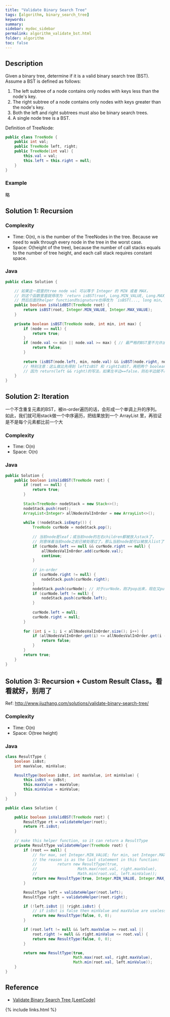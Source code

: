 ```yaml
---
title: "Validate Binary Search Tree"
tags: [algorithm, binary_search_tree]
keywords:
summary:
sidebar: mydoc_sidebar
permalink: algorithm_validate_bst.html
folder: algorithm
toc: false
---
```


## Description
Given a binary tree, determine if it is a valid binary search tree (BST).
Assume a BST is defined as follows:
1. The left subtree of a node contains only nodes with keys less than the node's key.
2. The right subtree of a node contains only nodes with keys greater than the node's key.
3. Both the left and right subtrees must also be binary search trees.
4. A single node tree is a BST.

Definition of TreeNode:
```java
public class TreeNode {
    public int val;
    public TreeNode left, right;
    public TreeNode(int val) {
        this.val = val;
        this.left = this.right = null;
    }
}
```

### Example
略
    
## Solution 1: Recursion

### Complexity
* Time: O(n), n is the number of the TreeNodes in the tree. Because we need to walk through every node in the tree in the worst case.
* Space: O(height of the tree), because the number of call stacks equals to the number of tree height, and each call stack requires constant space.

### Java
```java
public class Solution {

    // 如果这一题里的tree node val 可以等于 Integer 的 MIN 或者 MAX，
    // 则这个函数里面就得改为 `return isBST(root, Long.MIN_VALUE, Long.MAX_VALUE)`,
    // 然后后面的helper function的signature也得改为 `isBST(..., long min, long max)`
    public boolean isValidBST(TreeNode root) {
        return isBST(root, Integer.MIN_VALUE, Integer.MAX_VALUE);
    }  
    
    private boolean isBST(TreeNode node, int min, int max) {
        if (node == null) {
            return true;
        }
        if (node.val <= min || node.val >= max) { // 最严格的BST里不允许出现重复的值！所以这里在等于的时候也要判false！
            return false;
        }
      
        return (isBST(node.left, min, node.val) && isBST(node.right, node.val, max));
        // 特别注意：这么做比先得到 leftIsBST 和 rightIsBST，再把两个 boolean && 在一起 要 好 很 多！
        // 因为 return(left && right)的写法，如果左半边==false，则右半边就不用做了
    }
}
```

## Solution 2: Iteration
一个不含重复元素的BST，被in-order遍历的话，会形成一个单调上升的序列。
如此，我们就可用stack做一个中序遍历，把结果放到一个 ArrayList 里，再验证是不是每个元素都比前一个大

### Complexity
* Time: O(n)
* Space: O(n)

### Java
```java
public Solution {
    public boolean isValidBST(TreeNode root) {
        if (root == null) {
            return true;
        }
        
        Stack<TreeNode> nodeStack = new Stack<>();
        nodeStack.push(root);
        ArrayList<Integer> allNodesValInOrder = new ArrayList<>();
        
        while (!nodeStack.isEmpty()) {
            TreeNode curNode = nodeStack.pop();
            
            // 当前node是leaf；或当前node的左右children都被放入stack了，
            // 则意味着当前node之前已被处理过了。那么当前node就可以被放入list了
            if (curNode.left == null && curNode.right == null) {
                allNodesValInOrder.add(curNode.val);
                continue;
            }
            
            // in-order
            if (curNode.right != null) {
                nodeStack.push(curNode.right);
            }
            nodeStack.push(curNode); // 对于curNode，刚才pop出来，现在又push回去了！
            if (curNode.left != null) {
                nodeStack.push(curNode.left);
            }
            
            curNode.left = null;
            curNode.right = null;
        }
        
        for (int i = 1; i < allNodesValInOrder.size(); i++) {
            if (allNodesValInOrder.get(i) <= allNodesValInOrder.get(i - 1)) {
                return false;
            }
        }
        return true;
    }
}
```

## Solution 3: Recursion + Custom Result Class。看看就好，别用了
Ref: http://www.jiuzhang.com/solutions/validate-binary-search-tree/

### Complexity
* Time: O(n)
* Space: O(tree height)

### Java
```java
class ResultType {
    boolean isBst;
    int maxValue, minValue;

    ResultType(boolean isBst, int maxValue, int minValue) {
        this.isBst = isBst;
        this.maxValue = maxValue;
        this.minValue = minValue;
    }
}

public class Solution {

    public boolean isValidBST(TreeNode root) {
        ResultType rt = validateHelper(root);
        return rt.isBst;
    }
    
    // make this helper function, so it can return a ResultType
    private ResultType validateHelper(TreeNode root) {
        if (root == null) {
            // for max, set Integer.MIN_VALUE; for min, set Integer.MAX_VALUE,
            // the reason is as the last statement in this function:
            //         return new ResultType(true,
            //                  Math.max(root.val, right.maxValue),
            //                  Math.min(root.val, left.minValue));
            return new ResultType(true, Integer.MIN_VALUE, Integer.MAX_VALUE);
        }

        ResultType left = validateHelper(root.left);
        ResultType right = validateHelper(root.right);

        if (!left.isBst || !right.isBst) {
            // if isBst is false then minValue and maxValue are useless
            return new ResultType(false, 0, 0);
        }

        if (root.left != null && left.maxValue >= root.val || 
            root.right != null && right.minValue <= root.val) {
            return new ResultType(false, 0, 0);
        }

        return new ResultType(true,
                              Math.max(root.val, right.maxValue),
                              Math.min(root.val, left.minValue));
    }
}
```
## Reference
* [Validate Binary Search Tree [LeetCode]](https://leetcode.com/problems/validate-binary-search-tree/description/)

{% include links.html %}
